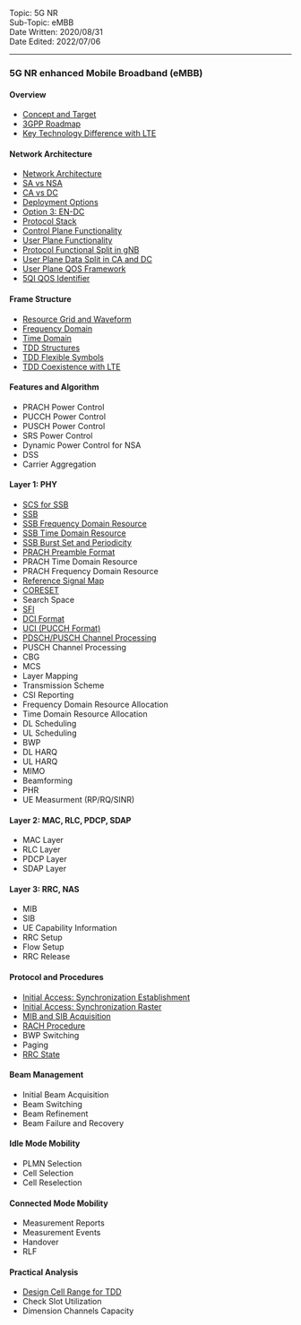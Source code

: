 Topic: 5G NR<br>
Sub-Topic: eMBB<br>
Date Written: 2020/08/31<br>
Date Edited: 2022/07/06<br>

---

### 5G NR enhanced Mobile Broadband (eMBB)

#### Overview 

- [Concept and Target](/nr_embb/nr_embb_overview.md?id=Concept-and-Target)<br>
- [3GPP Roadmap](/nr_embb/nr_embb_overview.md?id=3GPP-Roadmap)<br>
- [Key Technology Difference with LTE](/nr_embb/nr_embb_overview.md?id=Key-Technology-Difference-with-LTE)<br>

#### Network Architecture

- [Network Architecture](/nr_embb/nr_embb_nwarchitecture.md?id=Network-Architecture)<br>
- [SA vs NSA](/nr_embb/nr_embb_nwarchitecture.md?id=SA-vs-NSA)<br>
- [CA vs DC](/nr_embb/nr_embb_nwarchitecture.md?id=CA-vs-DC)<br>
- [Deployment Options](/nr_embb/nr_embb_nwarchitecture.md?id=Deployment-Options)<br>
- [Option 3: EN-DC](/nr_embb/nr_embb_nwarchitecture.md?id=Option-3-EN-DC)<br>
- [Protocol Stack](/nr_embb/nr_embb_nwarchitecture.md?id=Protocol-Stack)<br>
- [Control Plane Functionality](/nr_embb/nr_embb_nwarchitecture.md?id=Control-Plane-Functionality)<br>
- [User Plane Functionality](/nr_embb/nr_embb_nwarchitecture.md?id=Control-Plane-Functionality)<br>
- [Protocol Functional Split in gNB](/nr_embb/nr_embb_nwarchitecture.md?id=Protocol-Functional-Split-in-gNB)<br>
- [User Plane Data Split in CA and DC](/nr_embb/nr_embb_nwarchitecture.md?id=User-Plane-Data-Split-in-CA-and-DC)<br>
- [User Plane QOS Framework](/nr_embb/nr_embb_nwarchitecture.md?id=User-Plane-QOS-Framework)<br>
- [5QI QOS Identifier](/nr_embb/nr_embb_nwarchitecture.md?id=_5QI-QOS-Identifier)<br>

#### Frame Structure

- [Resource Grid and Waveform](/nr_embb/nr_embb_framestructure.md?id=Resource-Grid-and-Waveform)<br>
- [Frequency Domain](/nr_embb/nr_embb_framestructure.md?id=Frequency-Domain)<br>
- [Time Domain](/nr_embb/nr_embb_framestructure.md?id=Time-Domain)<br>
- [TDD Structures](/nr_embb/nr_embb_framestructure.md?id=TDD-Structures)<br>
- [TDD Flexible Symbols](/nr_embb/nr_embb_framestructure.md?id=TDD-Flexible-Symbols)<br>
- [TDD Coexistence with LTE](/nr_embb/nr_embb_framestructure.md?id=TDD-Coexistence-with-LTE)<br>

#### Features and Algorithm 

- PRACH Power Control
- PUCCH Power Control
- PUSCH Power Control
- SRS Power Control
- Dynamic Power Control for NSA
- DSS
- Carrier Aggregation

#### Layer 1: PHY

- [SCS for SSB](/nr_embb/nr_embb_layer1.md?id=SCS-for-SSB)<br>
- [SSB](/nr_embb/nr_embb_layer1.md?id=SSB)<br>
- [SSB Frequency Domain Resource](/nr_embb/nr_embb_layer1.md?id=SSB-Frequency-Domain-Resource)<br>
- [SSB Time Domain Resource](/nr_embb/nr_embb_layer1.md?id=SSB-Time-Domain-Resource)<br>
- [SSB Burst Set and Periodicity](/nr_embb/nr_embb_layer1.md?id=SSB-Burst-Set-and-Periodicity)<br>
- [PRACH Preamble Format](/nr_embb/nr_embb_layer1.md?id=PRACH-Preamble-Format)<br>
- PRACH Time Domain Resource
- PRACH Frequency Domain Resource
- [Reference Signal Map](/nr_embb/nr_embb_layer1.md?id=Reference-Signal-Map)<br>
- [CORESET](/nr_embb/nr_embb_layer1.md?id=CORESET)<br>
- Search Space
- [SFI](/nr_embb/nr_embb_layer1.md?id=SFI)<br>
- [DCI Format](/nr_embb/nr_embb_layer1.md?id=DCI-Format)<br>
- [UCI (PUCCH Format)](/nr_embb/nr_embb_layer1.md?id=UCI-PUCCH-Format)<br>
- [PDSCH/PUSCH Channel Processing](/nr_embb/nr_embb_layer1.md?id=PDSCH-PUSCH-Channel-Processing)<br>
- PUSCH Channel Processing
- CBG
- MCS
- Layer Mapping
- Transmission Scheme
- CSI Reporting
- Frequency Domain Resource Allocation
- Time Domain Resource Allocation
- DL Scheduling
- UL Scheduling
- BWP
- DL HARQ
- UL HARQ
- MIMO
- Beamforming
- PHR
- UE Measurment (RP/RQ/SINR)

#### Layer 2: MAC, RLC, PDCP, SDAP

- MAC Layer
- RLC Layer
- PDCP Layer
- SDAP Layer

#### Layer 3: RRC, NAS 

- MIB
- SIB
- UE Capability Information
- RRC Setup
- Flow Setup
- RRC Release

#### Protocol and Procedures 

- [Initial Access: Synchronization Establishment](/nr_embb/nr_embb_procedure?id=initial-access-synchronization-establishment)<br>
- [Initial Access: Synchronization Raster](/nr_embb/nr_embb_procedure?id=initial-access-synchronization-raster)<br>
- [MIB and SIB Acquisition](/nr_embb/nr_embb_procedure?id=MIB-and-SIB-Acquisition)<br>
- [RACH Procedure](/nr_embb/nr_embb_procedure?id=RACH-Procedure)<br>
- BWP Switching
- Paging
- [RRC State](/nr_embb/nr_embb_procedure.md?id=RRC-State)<br>

#### Beam Management

- Initial Beam Acquisition
- Beam Switching
- Beam Refinement
- Beam Failure and Recovery

#### Idle Mode Mobility 

- PLMN Selection
- Cell Selection
- Cell Reselection

#### Connected Mode Mobility 

- Measurement Reports
- Measurement Events
- Handover
- RLF

#### Practical Analysis

- [Design Cell Range for TDD](/nr_embb/nr_embb_practical.md?id=Design-Cell-Range-for-TDD)<br>
- Check Slot Utilization
- Dimension Channels Capacity